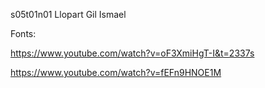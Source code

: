 s05t01n01 Llopart Gil Ismael

Fonts:

https://www.youtube.com/watch?v=oF3XmiHgT-I&t=2337s

https://www.youtube.com/watch?v=fEFn9HNOE1M




